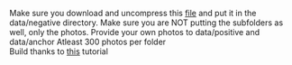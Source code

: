 Make sure you download and uncompress this <a href="http://vis-www.cs.umass.edu/lfw/lfw.tgz">file</a> and put it in the data/negative directory.
Make sure you are NOT putting the subfolders as well, only the photos.
Provide your own photos to data/positive and data/anchor
Atleast 300 photos per folder
<br>
Build thanks to <a href="https://github.com/nicknochnack/FaceRecognition">this</a> tutorial